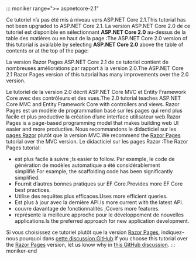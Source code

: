 ::: moniker range=">= aspnetcore-2.1"

<span data-ttu-id="eb27b-101">Ce tutoriel n’a pas été mis à niveau vers ASP.NET Core 2.1.</span><span class="sxs-lookup"><span data-stu-id="eb27b-101">This tutorial has not been upgraded to ASP.NET Core 2.1.</span></span> <span data-ttu-id="eb27b-102">La version ASP.NET Core 2.0 de ce tutoriel est disponible en sélectionnant **ASP.NET Core 2.0** au-dessus de la table des matières ou en haut de la page :</span><span class="sxs-lookup"><span data-stu-id="eb27b-102">The ASP.NET Core 2.0 version of this tutorial is available by selecting **ASP.NET Core 2.0** above the table of contents or at the top of the page:</span></span>

<span data-ttu-id="eb27b-103">La version Razor Pages ASP.NET Core 2.1 de ce tutoriel contient de nombreuses améliorations par rapport à la version 2.0.</span><span class="sxs-lookup"><span data-stu-id="eb27b-103">The ASP.NET Core 2.1 Razor Pages version of this tutorial has many improvements over the 2.0 version.</span></span>

<span data-ttu-id="eb27b-104">Le tutoriel de la version 2.0 décrit ASP.NET Core MVC et Entity Framework Core avec des contrôleurs et des vues.</span><span class="sxs-lookup"><span data-stu-id="eb27b-104">The 2.0 tutorial teaches ASP.NET Core MVC and Entity Framework Core with controllers and views.</span></span> <span data-ttu-id="eb27b-105">Razor Pages est un modèle de programmation basé sur les pages qui rend plus facile et plus productive la création d’une interface utilisateur web.</span><span class="sxs-lookup"><span data-stu-id="eb27b-105">Razor Pages is a page-based programming model that makes building web UI easier and more productive.</span></span> <span data-ttu-id="eb27b-106">Nous recommandons le didacticiel sur les [pages Razor](xref:data/ef-rp/intro) plutôt que la version MVC.</span><span class="sxs-lookup"><span data-stu-id="eb27b-106">We recommend the [Razor Pages](xref:data/ef-rp/intro) tutorial over the MVC version.</span></span> <span data-ttu-id="eb27b-107">Le didacticiel sur les pages Razor :</span><span class="sxs-lookup"><span data-stu-id="eb27b-107">The Razor Pages tutorial:</span></span>

* <span data-ttu-id="eb27b-108">est plus facile à suivre ;</span><span class="sxs-lookup"><span data-stu-id="eb27b-108">Is easier to follow.</span></span> <span data-ttu-id="eb27b-109">Par exemple, le code de génération de modèles automatique a été considérablement simplifié.</span><span class="sxs-lookup"><span data-stu-id="eb27b-109">For example, the scaffolding code has been significantly simplified.</span></span>
* <span data-ttu-id="eb27b-110">Fournit d’autres bonnes pratiques sur EF Core.</span><span class="sxs-lookup"><span data-stu-id="eb27b-110">Provides more EF Core best practices.</span></span>
* <span data-ttu-id="eb27b-111">Utilise des requêtes plus efficaces.</span><span class="sxs-lookup"><span data-stu-id="eb27b-111">Uses more efficient queries.</span></span>
* <span data-ttu-id="eb27b-112">Est plus à jour avec la dernière API.</span><span class="sxs-lookup"><span data-stu-id="eb27b-112">Is more current with the latest API.</span></span>
* <span data-ttu-id="eb27b-113">couvre davantage de fonctionnalités ;</span><span class="sxs-lookup"><span data-stu-id="eb27b-113">Covers more features.</span></span>
* <span data-ttu-id="eb27b-114">représente la meilleure approche pour le développement de nouvelles applications.</span><span class="sxs-lookup"><span data-stu-id="eb27b-114">Is the preferred approach for new application development.</span></span>

<span data-ttu-id="eb27b-115">Si vous choisissez ce tutoriel plutôt que la version [Razor Pages](xref:data/ef-rp/intro), indiquez-nous pourquoi dans [cette discussion GitHub](https://github.com/aspnet/Docs/issues/6146).</span><span class="sxs-lookup"><span data-stu-id="eb27b-115">If you choose this tutorial over the [Razor Pages](xref:data/ef-rp/intro) version, let us know why in [this GitHub discussion](https://github.com/aspnet/Docs/issues/6146).</span></span>
::: moniker-end
